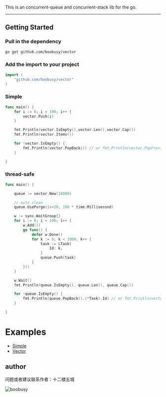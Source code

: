 This is an concurrent-queue and concurrent-stack lib for the go.
***
  

## Getting Started
### Pull in the dependency
```zsh
go get github.com/boobusy/vector
```

### Add the import to your project
```go
import (
    "github.com/boobusy/vector"
)
```


### Simple
```go
func main() {
	for i := 0; i < 100; i++ {
		vector.Push(i)
	}

	fmt.Println(vector.IsEmpty(),vector.Len(),vector.Cap())
	fmt.Println(vector.Items())

	for !vector.IsEmpty() {
		fmt.Println(vector.PopBack()) // or fmt.Println(vector.PopFront())
	}

}
```
### thread-safe
```go
func main() {

	queue := vector.New(10000)

	// auto clean
	queue.UsePurge(1<<20, 100 * time.Millisecond)

	w := sync.WaitGroup{}
	for i := 0; i < 100; i++ {
		w.Add(1)
		go func() {
			defer w.Done()
			for k := 0; k < 1000; k++ {
				task := &Task{
					Id: k,
				}
				queue.Push(task)
			}
		}()
	}

	w.Wait()
	fmt.Println(queue.IsEmpty(), queue.Len(), queue.Cap())

	for !queue.IsEmpty() {
		fmt.Println(queue.PopBack().(*Task).Id) // or fmt.Println(vector.PopFront())
	}

}
```


# Examples
* [Simple](https://github.com/boobusy/vector/blob/master/examples/simple.go)
* [Vector](https://github.com/boobusy/vector/blob/master/examples/vector.go)

## author
问题或者建议联系作者：十二楼五城

![boobusy](http://boobusy.com/wechat.jpg)